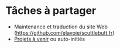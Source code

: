 # Tâches à partager

* Maintenance et traduction du site Web (https://github.com/elavoie/scuttlebutt.fr)
* [Projets à venir](./projects.md) ou auto-initiés
